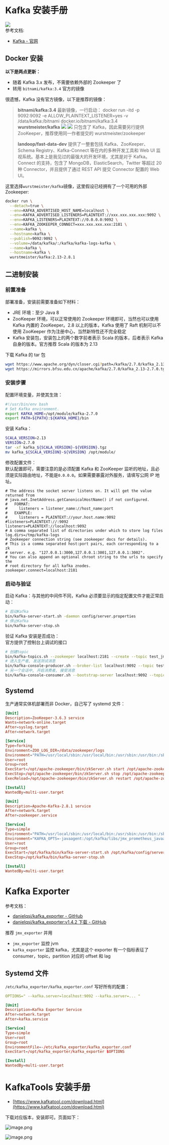
# Kafka 安装手册
[![](https://img.shields.io/static/v1?label=kafka&message=2.7.0&color=black&style=plastic&logo=Apache%20Kafka&logoColor=white?longCache=true#id=xtNgh&originHeight=18&originWidth=97&originalType=binary&ratio=1&rotation=0&showTitle=false&status=done&style=none&title=)](https://img.shields.io/static/v1?label=kafka&message=2.7.0&color=black&style=plastic&logo=Apache%20Kafka&logoColor=white?longCache=true)<br />参考文档:

- [Kafka - 官网](https://kafka.apache.org/)

## Docker 安装
**以下是两点更新：**

- 随着 Kafka 3.x 发布，不需要依赖外部的 Zookeeper 了
- 转用 `bitnami/kafka:3.4` 官方的镜像

很遗憾，Kafka 没有官方镜像，以下是推荐的镜像：
> **bitnami/kafka:3.4**
> 最新镜像，一行启动：
> docker run -itd -p 9092:9092 -e ALLOW_PLAINTEXT_LISTENER=yes -v /data/kafka:/bitnami docker.io/bitnami/kafka:3.4
> <br />
> **wurstmeister/kafka**
> ![](https://img.shields.io/docker/pulls/wurstmeister/kafka.svg#id=d8ycN&originHeight=20&originWidth=118&originalType=binary&ratio=1&rotation=0&showTitle=false&status=done&style=none&title=)  [![](https://img.shields.io/docker/stars/wurstmeister/kafka.svg#id=tckZo&originHeight=20&originWidth=112&originalType=binary&ratio=1&rotation=0&showTitle=false&status=done&style=none&title=)](https://img.shields.io/docker/stars/wurstmeister/kafka.svg)
> 只包含了 Kafka，因此需要另行提供 ZooKeeper，推荐使用同一作者提交的 wurstmeister/zookeeper
> 
> **landoop/fast-data-dev**
> 提供了一整套包括 Kafka、ZooKeeper、Schema Registry、Kafka-Connect 等在内的多种开发工具和 Web UI 监视系统。基本上是我见过的最强大的开发环境，尤其是对于 Kafka。
> Connect 的支持，包含了 MongoDB，ElasticSearch，Twitter 等超过 20 种 Connector，并且提供了通过 REST API 提交 Connector 配置的 Web UI。


这里选择`wurstmeister/kafka`镜像，这里假设已经拥有了一个可用的外部 Zookeeper:
```bash
docker run \
  --detach=true \
  --env=KAFKA_ADVERTISED_HOST_NAME=localhost \
  --env=KAFKA_ADVERTISED_LISTENERS=PLAINTEXT://xxx.xxx.xxx.xxx:9092 \
  --env=KAFKA_LISTENERS=PLAINTEXT://0.0.0.0:9092 \
  --env=KAFKA_ZOOKEEPER_CONNECT=xxx.xxx.xxx.xxx:2181 \
  --name=kafka \
  --hostname=kafka \
  --publish=9092:9092 \
  --volume=/data/kafka/:/kafka/kafka-logs-kafka \
  --name=kafka \
  --hostname=kafka \
  wurstmeister/kafka:2.13-2.8.1
```

## 二进制安装

### 前置准备

部署准备，安装前需要准备如下材料：

- JRE 环境：至少 Java 8
- ZooKeeper 环境，可以正常使用的 Zookeeper 环境即可，当然也可以使用 Kafka 内置的 ZooKeeper。2.8 以上的版本，Kafka 使用了 Raft 机制可以不使用 ZooKeeper 作为注册中心，当然新特性还不完全稳定
- Kafka 安装包，安装包上的两个数字前者表示 Scala 的版本，后者表示 Kafka 自身的版本。官方推荐 Scala 的版本为 2.13

下载 Kafka 的 tar 包

```bash
wget https://www.apache.org/dyn/closer.cgi?path=/kafka/2.7.0/kafka_2.13-2.7.0.tgz
wget https://mirrors.bfsu.edu.cn/apache/kafka/2.7.0/kafka_2.13-2.7.0.tgz
```

### 安装步骤
配置环境变量，并使其生效：
```bash
#!/usr/bin/env bash
# Set Kafka environment.
export KAFKA_HOME=/opt/module/kafka-2.7.0
export PATH=${PATH}:${KAFKA_HOME}/bin
```
安装 Kafka：
```bash
SCALA_VERSION=2.13
VERSION=2.7.0
tar -xf kafka_${SCALA_VERSION}-${VERSION}.tgz
mv kafka_${SCALA_VERSION}-${VERSION} /opt/module/
```

修改配置文件：<br />默认配置即可，需要注意的是必须配置 Kafka 和 ZooKeeper 监听的地址，且必须是实际路由地址，不能是`0.0.0.0`。如果需要暴露对外服务，请填写公网 IP 地址。

```properties
# The address the socket server listens on. It will get the value returned from
# java.net.InetAddress.getCanonicalHostName() if not configured.
#   FORMAT:
#     listeners = listener_name://host_name:port
#   EXAMPLE:
#     listeners = PLAINTEXT://your.host.name:9092
#listeners=PLAINTEXT://:9092
listeners=PLAINTEXT://localhost:9092
# A comma separated list of directories under which to store log files
log.dirs=/tmp/kafka-logs
# Zookeeper connection string (see zookeeper docs for details).
# This is a comma separated host:port pairs, each corresponding to a zk
# server. e.g. "127.0.0.1:3000,127.0.0.1:3001,127.0.0.1:3002".
# You can also append an optional chroot string to the urls to specify the
# root directory for all kafka znodes.
zookeeper.connect=localhost:2181
```


### 启动与验证
启动 Kafka：与其他的中间件不同，Kafka 必须要显示的指定配置文件才能正常启动：
```bash
# 启动Kafka
bin/kafka-server-start.sh -daemon config/server.properties
# 停止Kafka
bin/kafka-server-stop.sh
```
验证 Kafka 安装是否成功：<br />官方提供了控制台上调试的接口
```bash
# 创建topic
bin/kafka-topics.sh --zookeeper localhost:2181 --create --topic test_jmx --partitions 1 --replication-factor 1
# 进入生产者, 发送测试消息
bin/kafka-console-producer.sh --broker-list localhost:9092 --topic test_jmx
# 另一个会话中, 开启消费者, 接受消息
bin/kafka-console-consumer.sh --bootstrap-server localhost:9092 --topic test_jmx --from-beginning
```

## Systemd
生产通常实体机部署而非 Docker，自己写了 systemd 文件：
```toml
[Unit]
Description=ZooKeeper-3.6.3 service
Wants=network-online.target
After=syslog.target
After=network.target

[Service]
Type=forking
Environment=ZOO_LOG_DIR=/data/zookeeper/logs
Environment="PATH=/usr/local/sbin:/usr/local/bin:/usr/sbin:/usr/bin:/sbin:/bin:/usr/local/jdk1.8.0_231/bin"
User=root
Group=root
ExecStart=/opt/apache-zookeeper/bin/zkServer.sh start /opt/apache-zookeeper/conf/zoo.cfg
ExecStop=/opt/apache-zookeeper/bin/zkServer.sh stop /opt/apache-zookeeper/conf/zoo.cfg
ExecReload=/opt/apache-zookeeper/bin/zkServer.sh restart /opt/apache-zookeeper/conf/zoo.cfg

[Install]
WantedBy=multi-user.target
```
```toml
[Unit]
Description=Apache-Kafka-2.8.1 service 
After=network.target
After=zookeeper.service

[Service]
Type=simple
Environment="PATH=/usr/local/sbin:/usr/local/bin:/usr/sbin:/usr/bin:/sbin:/bin:/usr/local/jdk1.8.0_231/bin"
Environment="KAFKA_OPTS=-javaagent:/opt/kafka/libs/jmx_prometheus_javaagent-0.16.1.jar=19092:/opt/kafka/config/jmx_exporter.yml"
User=root
Group=root
ExecStart=/opt/kafka/bin/kafka-server-start.sh /opt/kafka/config/server.properties
ExecStop=/opt/kafka/bin/kafka-server-stop.sh

[Install]
WantedBy=multi-user.target
```

# Kafka Exporter

参考文档：

- [danielqsj/kafka_exporter - GitHub](https://github.com/danielqsj/kafka_exporter)
- [danielqsj/kafka_exporter:v1.4.2 下载 - GitHub](https://github.com/danielqsj/kafka_exporter/releases/tag/v1.4.2)

推荐 `jmx_exporter` 并用

- `jmx_exporter` 监控 jvm
- `kafka_exporter` 监控 kafka，尤其是这个 exporter 有一个指标表征了 consumer，topic，partition 对应的 offset 和 lag

## Systemd 文件
`/etc/kafka_exporter/kafka_exporter.conf` 写好所有的配置：

```yaml
OPTIONS=" --kafka.server=localhost:9092 --kafka.server=... "
```

```toml
[Unit]
Description=Kafka Exporter Service
After=network.target
After=kafka.service

[Service]
Type=simple
User=root
Group=root
EnvironmentFile=-/etc/kafka_exporter/kafka_exporter.conf
ExecStart=/opt/kafka_exporter/kafka_exporter $OPTIONS

[Install]
WantedBy=multi-user.target
```

# KafkaTools 安装手册

- [https://www.kafkatool.com/download.html](https://www.kafkatool.com/download.html)

下载对应版本，安装即可。页面如下：

![image.png](./../assets/1649832827449-1fb072b7-5c6b-4944-9f40-1ea94e2e7fcb.png)

![image.png](./../assets/1649832793899-c7e37b3b-a673-42e3-a70b-e2f1ac53798b.png)

